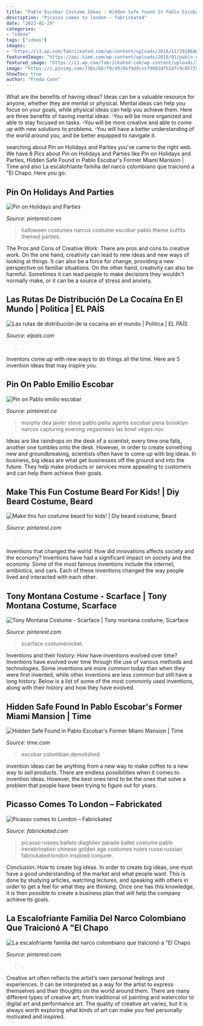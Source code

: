 ```yaml
---
title: "Pablo Escobar Costume Ideas : Hidden Safe Found In Pablo Escobar&#039;s Former Miami Mansion"
description: "Picasso comes to london – fabrickated"
date: "2023-01-29"
categories:
- "ideas"
tags: ["ideas"]
images:
- "https://i1.wp.com/fabrickated.com/wp-content/uploads/2016/11/2010EA0230_costume_picasso.jpg"
featuredImage: "https://api.time.com/wp-content/uploads/2016/01/pablo-escobar-miami-mansion.jpg"
featured_image: "https://i1.wp.com/fabrickated.com/wp-content/uploads/2016/11/2010EA0230_costume_picasso.jpg"
image: "https://i.pinimg.com/736x/6b/f9/d9/6bf9d9cccf9002dfb24fc9c0572940c3.jpg"
ShowToc: true
author: "Freda Conn"
---
```



What are the benefits of having ideas?
Ideas can be a valuable resource for anyone, whether they are mental or physical. Mental ideas can help you focus on your goals, while physical ideas can help you achieve them. Here are three benefits of having mental ideas: 
-You will be more organized and able to stay focused on tasks. 
-You will be more creative and able to come up with new solutions to problems. 
-You will have a better understanding of the world around you, and be better equipped to navigate it.

	

		
searching about Pin on Holidays and Parties you've came to the right web. We have 8 Pics about Pin on Holidays and Parties like Pin on Holidays and Parties, Hidden Safe Found in Pablo Escobar&#039;s Former Miami Mansion | Time and also La escalofriante familia del narco colombiano que traicionó a &quot;El Chapo. Here you go:
		
    
## Pin On Holidays And Parties

<img loading=lazy src="https://i.pinimg.com/originals/a8/e5/9d/a8e59deeb23dd77f52cb20bde9a101ee.jpg" onerror="this.onerror=null;this.src='https://tse1.mm.bing.net/th?id=OIP.GxLkhzjlibAdlr1aV0QdOAHaNK&amp;pid=15.1';" alt="Pin on Holidays and Parties">

_Source: pinterest.com_

>halloween costumes narcos costume escobar pablo theme outfits themed parties. 

	

The Pros and Cons of Creative Work:
There are pros and cons to creative work. On the one hand, creativity can lead to new ideas and new ways of looking at things. It can also be a force for change, providing a new perspective on familiar situations. On the other hand, creativity can also be harmful. Sometimes it can lead people to make decisions they wouldn't normally make, or it can be a source of stress and anxiety.

    
## Las Rutas De Distribución De La Cocaína En El Mundo | Politica | EL PAÍS

<img loading=lazy src="https://elpais.com/elpais/imagenes/2018/06/29/media/1530279984_222697_1530280007_noticia_normal.png" onerror="this.onerror=null;this.src='https://tse2.mm.bing.net/th?id=OIP._7_16splH8NrX57K40hoEQHaGk&amp;pid=15.1';" alt="Las rutas de distribución de la cocaína en el mundo | Politica | EL PAÍS">

_Source: elpais.com_

>. 

	

Inventors come up with new ways to do things all the time. Here are 5 invention ideas that may inspire you.

    
## Pin On Pablo Emilio Escobar

<img loading=lazy src="https://i.pinimg.com/736x/94/7d/ad/947dad3af633e55a3731f8dcb6b6ba33.jpg" onerror="this.onerror=null;this.src='https://tse2.mm.bing.net/th?id=OIP.-wq97tbUi1AEjZy5jzukggHaJ8&amp;pid=15.1';" alt="Pin on Pablo emilio escobar">

_Source: pinterest.ca_

>murphy dea javier steve pablo peña agents escobar pena brooklyn narcos capturing evening vegasnews las bowl vegas nov. 

	

Ideas are like raindrops on the desk of a scientist; every time one falls, another one tumbles onto the desk. However, in order to create something new and groundbreaking, scientists often have to come up with big ideas. In business, big ideas are what get businesses off the ground and into the future. They help make products or services more appealing to customers and can help them achieve their goals.

    
## Make This Fun Costume Beard For Kids! | Diy Beard Costume, Beard

<img loading=lazy src="https://i.pinimg.com/736x/6b/f9/d9/6bf9d9cccf9002dfb24fc9c0572940c3.jpg" onerror="this.onerror=null;this.src='https://tse3.mm.bing.net/th?id=OIP.P7HZmGCJlnaOe0TrhUM9QgHaJ3&amp;pid=15.1';" alt="Make this fun costume beard for kids! | Diy beard costume, Beard">

_Source: pinterest.com_

>. 

	

Inventions that changed the world: How did innovations affects society and the economy?
Inventions have had a significant impact on society and the economy. Some of the most famous inventions include the internet, antibiotics, and cars. Each of these inventions changed the way people lived and interacted with each other.

    
## Tony Montana Costume - Scarface | Tony Montana Costume, Scarface

<img loading=lazy src="https://i.pinimg.com/736x/ea/20/32/ea20329df3f8aa61f1d634bb5e3afe81.jpg" onerror="this.onerror=null;this.src='https://tse3.mm.bing.net/th?id=OIP.sw8-BrpuBWqkOgnJmdmfpgHaHa&amp;pid=15.1';" alt="Tony Montana Costume - Scarface | Tony montana costume, Scarface">

_Source: pinterest.com_

>scarface costumerocket. 

	

Inventions and their history: How have inventions evolved over time?
Inventions have evolved over time through the use of various methods and technologies. Some inventions are more common today than when they were first invented, while other inventions are less common but still have a long history. Below is a list of some of the most commonly used inventions, along with their history and how they have evolved.

    
## Hidden Safe Found In Pablo Escobar&#039;s Former Miami Mansion | Time

<img loading=lazy src="https://api.time.com/wp-content/uploads/2016/01/pablo-escobar-miami-mansion.jpg" onerror="this.onerror=null;this.src='https://tse3.mm.bing.net/th?id=OIP.MjniemcVfEaFvxjzPM7e6AHaE8&amp;pid=15.1';" alt="Hidden Safe Found in Pablo Escobar&#039;s Former Miami Mansion | Time">

_Source: time.com_

>escobar colombian demolished. 

	

invention ideas can be anything from a new way to make coffee to a new way to sell products. There are endless possibilities when it comes to invention ideas. However, the best ones tend to be the ones that solve a problem that people have been trying to figure out for years.

    
## Picasso Comes To London – Fabrickated

<img loading=lazy src="https://i1.wp.com/fabrickated.com/wp-content/uploads/2016/11/2010EA0230_costume_picasso.jpg" onerror="this.onerror=null;this.src='https://tse4.mm.bing.net/th?id=OIP.8GuebuMZbZgjVu4jLdZ0awHaJw&amp;pid=15.1';" alt="Picasso comes to London – Fabrickated">

_Source: fabrickated.com_

>picasso russes ballets diaghilev parade ballet costume pablo irenebrination chinese golden age costumes notes russe russian fabrickated london inspired conjurer. 

	

Conclusion: How to create big ideas.
In order to create big ideas, one must have a good understanding of the market and what people want. This is done by studying articles, watching lectures, and speaking with others in order to get a feel for what they are thinking. Once one has this knowledge, it is then possible to create a business plan that will help the company achieve its goals.

    
## La Escalofriante Familia Del Narco Colombiano Que Traicionó A &quot;El Chapo

<img loading=lazy src="https://i.pinimg.com/736x/8e/53/14/8e53142d783ab62dba70d8fb8dfd31a8.jpg" onerror="this.onerror=null;this.src='https://tse1.mm.bing.net/th?id=OIP.jqjV3e7VTtYYuf7rrW59QgHaGn&amp;pid=15.1';" alt="La escalofriante familia del narco colombiano que traicionó a &quot;El Chapo">

_Source: pinterest.com_

>. 

	

Creative art often reflects the artist’s own personal feelings and experiences. It can be interpreted as a way for the artist to express themselves and their thoughts on the world around them. There are many different types of creative art, from traditional oil painting and watercolor to digital art and performance art. The quality of creative art varies, but it is always worth exploring what kinds of art can make you feel personally motivated and inspired.

